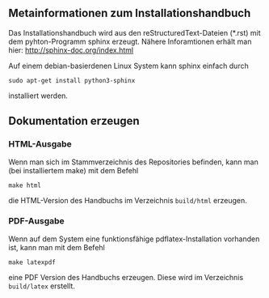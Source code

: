 Metainformationen zum Installationshandbuch
-------------------------------------------

Das Installationshandbuch wird aus den reStructuredText-Dateien (*.rst)
mit dem pyhton-Programm sphinx erzeugt. Nähere Inforamtionen erhält man 
hier: http://sphinx-doc.org/index.html

Auf einem debian-basierdenen Linux System kann sphinx einfach 
durch 

    sudo apt-get install python3-sphinx

installiert werden.

Dokumentation erzeugen
----------------------

### HTML-Ausgabe


Wenn man sich im Stammverzeichnis des Repositories befinden, kann man (bei installiertem make) mit dem Befehl

    make html 

die HTML-Version des Handbuchs im Verzeichnis `build/html` erzeugen.

### PDF-Ausgabe

Wenn auf dem System eine funktionsfähige pdflatex-Installation vorhanden ist, kann man mit dem Befehl

    make latexpdf

eine PDF Version des Handbuchs erzeugen. Diese wird im Verzeichnis `build/latex` erstellt.



